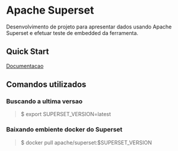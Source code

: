 # Apache Superset
Desenvolvimento de projeto para apresentar dados usando Apache Superset e efetuar teste de embedded da ferramenta.

## Quick Start
[Documentacao](https://superset.apache.org/docs/quickstart)

## Comandos utilizados
### Buscando a ultima versao
> $ export SUPERSET_VERSION=latest
### Baixando embiente docker do Superset
> $ docker pull apache/superset:$SUPERSET_VERSION